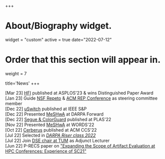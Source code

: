 +++
# About/Biography widget.
widget = "custom"
active = true
date="2022-07-12"
# Order that this section will appear in.
weight = 7

title='News'
+++

[Mar 23] [HFI](publication/narayan-2023) published at ASPLOS'23 & wins Distinguished Paper Award<br>
[Jan 23] Guide [NSF Repeto](https://news.ucsc.edu/2022/08/maltzahn-fairos-award.html) & [ACM REP Conference](https://acm-rep.github.io/) as steering committee member<br>
[Dec 22] [uSwitch](publication/peng-2023) published at IEEE S&P<br>
[Dec 22] Presented [MeSHwA](publication/vahldiek-2022-words) at DARPA Forward<br>
[Dec 22] [Segue & ColorGuard](publication/narayan-2022) published at PLAS'22<br>
[Nov 22] Presented [MeSHwA](publication/vahldiek-2022-words/) at WORDS'22<br>
[Oct 22] [Cerberus](publication/lee-2022/) published at ACM CCS'22<br>
[Jul 22] Selected in *[DARPA Riser class 2022](https://forward.darpa.mil/risers)*<br>
[Jul 22] Join [DSE chair at TUM](https://dse.in.tum.de/) as Adjunct Lecturer<br>
[Jun 22] P-RECS paper on ["Expanding the Scope of Artifact Evaluation at HPC Conferences: Experience of SC21"](publication/malik-2022-aehpc/)<br>
<!--
[May 22] Serve as USENIX Security 2023 Artifact Evaluation co-chair with Cristiano Giuffrida<br>
[Apr 22] Serve on USENIX Security 2023 PC<br>
[Nov 21] External review for [DTRAP](https://dl.acm.org/journal/dtrap)<br>
[Mar 22] [Report about EuroSys'22 Artifact Evaluation Process](https://sysartifacts.github.io/eurosys2022/report)<br>
[Nov 21] [Report about SC'21 Artifact Evaluation Process](https://sysartifacts.github.io/sc2021/report)<br>
[Aug 21] [Swivel](publication/narayan-2021/) is published at USENIX Security'21
[Apr 21] Serve on USENIX Seuciry 2022 PC
-->
